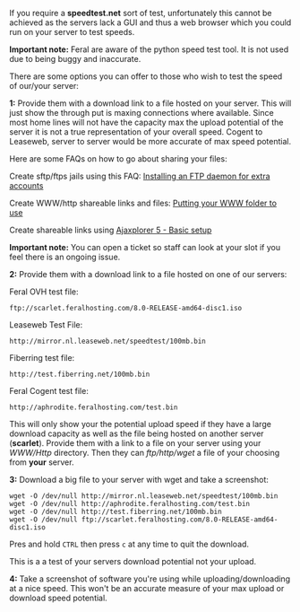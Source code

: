 
If you require a **speedtest.net** sort of test, unfortunately this cannot be achieved as the servers lack a GUI and thus a web browser which you could run on your server to test speeds.

**Important note:** Feral are aware of the python speed test tool. It is not used due to being buggy and inaccurate.

There are some options you can offer to those who wish to test the speed of our/your server:

**1:** Provide them with a download link to a file hosted on your server. This will just show the through put is maxing connections where available. Since most home lines will not have the capacity max the upload potential of the server it is not a true representation of your overall speed. Cogent to Leaseweb, server to server would be more accurate of max speed potential.

Here are some FAQs on how to go about sharing your files:

Create sftp/ftps jails using this FAQ: [Installing an FTP daemon for extra accounts](https://www.feralhosting.com/faq/view?question=193)

Create WWW/http shareable links and files: [Putting your WWW folder to use](https://www.feralhosting.com/faq/view?question=20)

Create shareable links using [Ajaxplorer 5 - Basic setup](https://www.feralhosting.com/faq/view?question=222)
 
**Important note:** You can open a ticket so staff can look at your slot if you feel there is an ongoing issue.

**2:** Provide them with a download link to a file hosted on one of our servers:

Feral OVH test file:

~~~
ftp://scarlet.feralhosting.com/8.0-RELEASE-amd64-disc1.iso
~~~

Leaseweb Test File:

~~~
http://mirror.nl.leaseweb.net/speedtest/100mb.bin
~~~

Fiberring test file:

~~~
http://test.fiberring.net/100mb.bin
~~~

Feral Cogent test file:

~~~
http://aphrodite.feralhosting.com/test.bin
~~~

This will only show your the potential upload speed if they have a large download capacity as well as the file being hosted on another server (**scarlet**). Provide them with a link to a file on your server using your *WWW/Http* directory. Then they can *ftp/http/wget* a file of your choosing from **your** server.

**3:** Download a big file to your server with wget and take a screenshot:

~~~
wget -O /dev/null http://mirror.nl.leaseweb.net/speedtest/100mb.bin
wget -O /dev/null http://aphrodite.feralhosting.com/test.bin
wget -O /dev/null http://test.fiberring.net/100mb.bin
wget -O /dev/null ftp://scarlet.feralhosting.com/8.0-RELEASE-amd64-disc1.iso
~~~

Pres and hold `CTRL` then press `c` at any time to quit the download.

This is a a test of your servers download potential not your upload.

**4:** Take a screenshot of software you're using while uploading/downloading at a nice speed. This won't be an accurate measure of your max upload or download speed potential.



